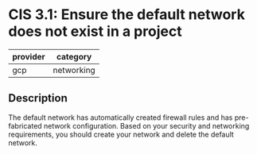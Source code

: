 # CIS 3.1: Ensure the default network does not exist in a project

provider | category
--- | ---
gcp | networking

## Description
The default network has automatically created firewall rules and has pre-fabricated network configuration. Based on your security and networking requirements, you should create your network and delete the default network.
